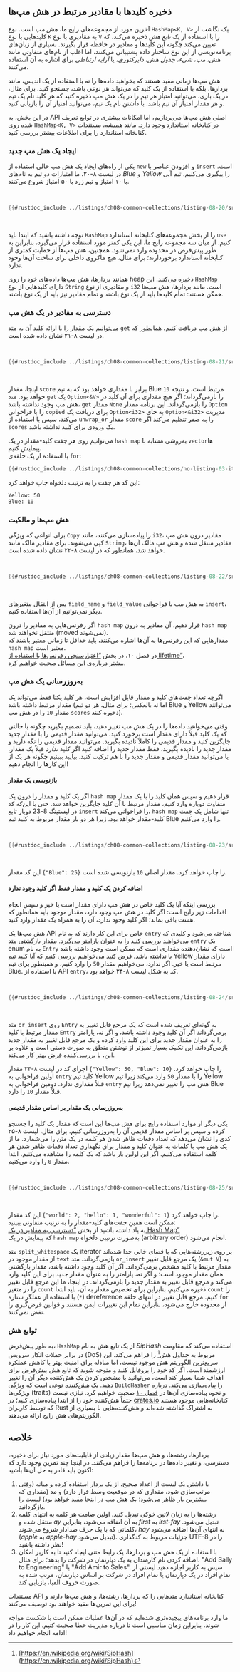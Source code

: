 ## ذخیره کلیدها با مقادیر مرتبط در هش مپ‌ها

آخرین مورد از مجموعه‌های رایج ما، _هش مپ_ است. نوع `HashMap<K, V>` یک نگاشت از کلیدهایی
با نوع `K` به مقادیری با نوع `V` را با استفاده از یک _تابع هش_ ذخیره می‌کند، که تعیین می‌کند
چگونه این کلیدها و مقادیر در حافظه قرار بگیرند. بسیاری از زبان‌های برنامه‌نویسی از این نوع
ساختار داده پشتیبانی می‌کنند، اما اغلب از نام‌های متفاوتی مانند _هش_، _مپ_، _شیء_،
_جدول هش_، _دایرکتوری_، یا _آرایه ارتباطی_ برای اشاره به آن استفاده می‌کنند.

هش مپ‌ها زمانی مفید هستند که بخواهید داده‌ها را نه با استفاده از یک اندیس، مانند بردارها،
بلکه با استفاده از یک کلید که می‌تواند هر نوعی باشد، جستجو کنید. برای مثال، در یک بازی،
می‌توانید امتیاز هر تیم را در یک هش مپ ذخیره کنید که هر کلید نام یک تیم و هر مقدار
امتیاز آن تیم باشد. با داشتن نام یک تیم، می‌توانید امتیاز آن را بازیابی کنید.

در این بخش، به API اصلی هش مپ‌ها می‌پردازیم، اما امکانات بیشتری در توابع تعریف شده
روی `HashMap<K, V>` در کتابخانه استاندارد وجود دارد. مانند همیشه، مستندات کتابخانه
استاندارد را برای اطلاعات بیشتر بررسی کنید.

### ایجاد یک هش مپ جدید

یکی از راه‌های ایجاد یک هش مپ خالی استفاده از `new` و افزودن عناصر با `insert` است.
در لیست ۸-۲۰، ما امتیازات دو تیم به نام‌های _Blue_ و _Yellow_ را پیگیری می‌کنیم. تیم
آبی با ۱۰ امتیاز و تیم زرد با ۵۰ امتیاز شروع می‌کنند.

<Listing number="8-20" caption="ایجاد یک هش مپ جدید و درج تعدادی کلید و مقدار">

```rust
{{#rustdoc_include ../listings/ch08-common-collections/listing-08-20/src/main.rs:here}}
```

</Listing>

توجه داشته باشید که ابتدا باید `HashMap` را از بخش مجموعه‌های کتابخانه استاندارد `use`
کنیم. از میان سه مجموعه رایج ما، این یکی کمتر مورد استفاده قرار می‌گیرد، بنابراین به طور
پیش‌فرض در محدوده وارد نمی‌شود. همچنین، هش مپ‌ها از حمایت کمتری از کتابخانه استاندارد
برخوردارند؛ برای مثال، هیچ ماکروی داخلی برای ساخت آن‌ها وجود ندارد.

همانند بردارها، هش مپ‌ها داده‌های خود را روی heap ذخیره می‌کنند. این `HashMap` دارای
کلیدهایی از نوع `String` و مقادیری از نوع `i32` است. مانند بردارها، هش مپ‌ها همگن هستند:
تمام کلیدها باید از یک نوع باشند و تمام مقادیر نیز باید از یک نوع باشند.

### دسترسی به مقادیر در یک هش مپ

می‌توانیم یک مقدار را با ارائه کلید آن به متد `get` از هش مپ دریافت کنیم، همانطور که
در لیست ۸-۲۱ نشان داده شده است.

<Listing number="8-21" caption="دسترسی به امتیاز تیم Blue ذخیره شده در هش مپ">

```rust
{{#rustdoc_include ../listings/ch08-common-collections/listing-08-21/src/main.rs:here}}
```

</Listing>

اینجا، مقدار `score` برابر با مقداری خواهد بود که به تیم Blue مرتبط است، و نتیجه `10` خواهد بود.
متد `get` یک `Option<&V>` را بازمی‌گرداند؛ اگر هیچ مقداری برای آن کلید در هش مپ وجود نداشته
باشد، `get` مقدار `None` را بازمی‌گرداند. این برنامه مقدار `Option` را با فراخوانی `copied`
برای دریافت یک `Option<i32>` به جای `Option<&i32>` مدیریت می‌کند، سپس با استفاده از `unwrap_or`
مقدار `score` را به صفر تنظیم می‌کند اگر `scores` یک ورودی برای کلید نداشته باشد.

می‌توانیم روی هر جفت کلید-مقدار در یک `hash map` به‌روشی مشابه با `vector`ها پیمایش کنیم،  
با استفاده از یک حلقه‌ی `for`:

```rust
{{#rustdoc_include ../listings/ch08-common-collections/no-listing-03-iterate-over-hashmap/src/main.rs:here}}
```

این کد هر جفت را به ترتیب دلخواه چاپ خواهد کرد:

```text
Yellow: 50
Blue: 10
```

### هش مپ‌ها و مالکیت

برای انواعی که ویژگی `Copy` را پیاده‌سازی می‌کنند، مانند `i32`، مقادیر درون هش مپ کپی می‌شوند.
برای مقادیر مالک مانند `String`، مقادیر منتقل شده و هش مپ مالک آن‌ها خواهد شد، همانطور که در
لیست ۸-۲۲ نشان داده شده است.

<Listing number="8-22" caption="نشان دادن اینکه کلیدها و مقادیر پس از وارد شدن به هش مپ، متعلق به آن می‌شوند">

```rust
{{#rustdoc_include ../listings/ch08-common-collections/listing-08-22/src/main.rs:here}}
```

</Listing>

پس از انتقال متغیرهای `field_name` و `field_value` به هش مپ با فراخوانی `insert`، دیگر نمی‌توانیم
از آن‌ها استفاده کنیم.

اگر رفرنس‌هایی به مقادیر را درون `hash map` قرار دهیم، آن مقادیر به درون `hash map` منتقل نخواهند شد (moved نمی‌شوند).  
مقدارهایی که این رفرنس‌ها به آن‌ها اشاره می‌کنند، باید حداقل تا زمانی معتبر باشند که `hash map` معتبر است.  
در فصل ۱۰، در بخش [“اعتبارسنجی رفرنس‌ها با استفاده از lifetime”][validating-references-with-lifetimes]<!-- ignore -->،  
بیشتر درباره‌ی این مسائل صحبت خواهیم کرد.

### به‌روزرسانی یک هش مپ

اگرچه تعداد جفت‌های کلید و مقدار قابل افزایش است، هر کلید یکتا فقط می‌تواند یک مقدار
مرتبط داشته باشد (اما نه بالعکس: برای مثال، هر دو تیم Blue و Yellow می‌توانند مقدار `10`
را در هش مپ `scores` ذخیره کنند).

وقتی می‌خواهید داده‌ها را در یک هش مپ تغییر دهید، باید تصمیم بگیرید چگونه با حالتی که
یک کلید قبلاً دارای مقدار است برخورد کنید. می‌توانید مقدار قدیمی را با مقدار جدید جایگزین کنید
و مقدار قدیمی را کاملاً نادیده بگیرید. می‌توانید مقدار قدیمی را نگه دارید و مقدار جدید را نادیده بگیرید،
فقط مقدار جدید را اضافه کنید اگر کلید _ندارد_ قبلاً یک مقدار. یا می‌توانید مقدار قدیمی و مقدار جدید
را با هم ترکیب کنید. بیایید ببینیم چگونه هر یک از این کارها را انجام دهیم!

#### بازنویسی یک مقدار

اگر یک کلید و مقدار را درون یک `hash map` قرار دهیم و سپس همان کلید را با یک مقدار متفاوت دوباره وارد کنیم،
مقدار مرتبط با آن کلید جایگزین خواهد شد.
حتی با این‌که کد در لیستینگ 8-23 دوبار تابع `insert` را فراخوانی می‌کند،
`hash map` تنها شامل یک جفت کلید-مقدار خواهد بود،
زیرا هر دو بار مقدار مربوط به کلید تیم Blue را وارد می‌کنیم.

<Listing number="8-23" caption="جایگزینی یک مقدار ذخیره شده با یک کلید خاص">

```rust
{{#rustdoc_include ../listings/ch08-common-collections/listing-08-23/src/main.rs:here}}
```

</Listing>

این کد مقدار `{"Blue": 25}` را چاپ خواهد کرد. مقدار اصلی `10` بازنویسی شده است.

<a id="only-inserting-a-value-if-the-key-has-no-value"></a>

#### اضافه کردن یک کلید و مقدار فقط اگر کلید وجود ندارد

بررسی اینکه آیا یک کلید خاص در هش مپ دارای مقدار است یا خیر و سپس انجام اقدامات زیر رایج است:
اگر کلید در هش مپ وجود دارد، مقدار موجود باید همانطور که هست باقی بماند؛ اگر کلید وجود ندارد،
آن را به همراه یک مقدار وارد کنید.

هش مپ‌ها یک API خاص برای این کار دارند که به نام `entry` شناخته می‌شود و کلیدی که می‌خواهید بررسی کنید
را به عنوان پارامتر می‌گیرد. مقدار بازگشتی متد `entry` یک enum به نام `Entry` است که نشان‌دهنده مقداری
است که ممکن است وجود داشته باشد یا نداشته باشد. فرض کنید می‌خواهیم بررسی کنیم که آیا کلید تیم Yellow
دارای مقدار مرتبط است یا خیر. اگر ندارد، می‌خواهیم مقدار `50` را وارد کنیم، و همینطور برای تیم Blue.
با استفاده از API `entry`، کد به شکل لیست ۸-۲۴ خواهد بود.

<Listing number="8-24" caption="استفاده از متد `entry` برای وارد کردن مقدار فقط در صورتی که کلید قبلاً مقدار ندارد">

```rust
{{#rustdoc_include ../listings/ch08-common-collections/listing-08-24/src/main.rs:here}}
```

</Listing>

متد `or_insert` روی `Entry` به گونه‌ای تعریف شده است که یک مرجع قابل تغییر به مقدار مرتبط با کلید
`Entry` برمی‌گرداند اگر آن کلید وجود داشته باشد، و اگر نه، پارامتر را به عنوان مقدار جدید برای
این کلید وارد کرده و یک مرجع قابل تغییر به مقدار جدید بازمی‌گرداند. این تکنیک بسیار تمیزتر از نوشتن
منطق به صورت دستی است و علاوه بر این، با بررسی‌کننده قرض بهتر کار می‌کند.

اجرای کد در لیست ۸-۲۴ مقدار `{"Yellow": 50, "Blue": 10}` را چاپ خواهد کرد. اولین فراخوانی به `entry`
کلید تیم Yellow را با مقدار `50` وارد می‌کند زیرا تیم Yellow قبلاً مقداری ندارد. دومین فراخوانی
به `entry` هش مپ را تغییر نمی‌دهد زیرا تیم Blue قبلاً مقدار `10` را دارد.


#### به‌روزرسانی یک مقدار بر اساس مقدار قدیمی

یکی دیگر از موارد استفاده رایج برای هش مپ‌ها این است که مقدار یک کلید را جستجو کرده و سپس بر اساس
مقدار قدیمی آن را به‌روزرسانی کنیم. برای مثال، لیست ۸-۲۵ کدی را نشان می‌دهد که تعداد دفعات ظاهر شدن
هر کلمه در یک متن را می‌شمارد. ما از یک هش مپ با کلمات به عنوان کلید و مقدار برای نگهداری تعداد دفعات
ظاهر شدن هر کلمه استفاده می‌کنیم. اگر این اولین بار باشد که یک کلمه را مشاهده می‌کنیم، ابتدا مقدار
`0` را وارد می‌کنیم.

<Listing number="8-25" caption="شمارش تعداد وقوع کلمات با استفاده از یک هش مپ که کلمات و تعداد دفعات آن‌ها را ذخیره می‌کند">

```rust
{{#rustdoc_include ../listings/ch08-common-collections/listing-08-25/src/main.rs:here}}
```

</Listing>

این کد مقدار `{"world": 2, "hello": 1, "wonderful": 1}` را چاپ خواهد کرد.  
ممکن است همین جفت‌های کلید-مقدار را به ترتیب متفاوتی ببینید:  
به یاد داشته باشید از بخش [“دسترسی به مقادیر در یک Hash Map”][access]<!-- ignore -->  
که پیمایش در یک `hash map` به‌صورت ترتیبی دلخواه (arbitrary order) انجام می‌شود.

متد `split_whitespace` یک iterator بر روی زیررشته‌هایی که با فضای خالی جدا شده‌اند از مقدار موجود
در `text` بازمی‌گرداند. متد `or_insert` یک مرجع قابل تغییر (`&mut V`) به مقدار مرتبط با کلید مشخص
برمی‌گرداند. اگر آن کلید وجود داشته باشد، مقدار بازگشتی همان مقدار موجود است؛ و اگر نه، پارامتر
را به عنوان مقدار جدید برای این کلید وارد می‌کند و مرجع قابل تغییر به مقدار جدید را بازمی‌گرداند.
در اینجا، ما این مرجع قابل تغییر را در متغیر `count` ذخیره می‌کنیم، بنابراین برای تخصیص مقدار
به آن، باید ابتدا `count` را با استفاده از عملگر ستاره (`*`) dereference کنیم. مرجع قابل تغییر
در انتهای حلقه `for` از محدوده خارج می‌شود، بنابراین تمام این تغییرات ایمن هستند و قوانین
قرض‌گیری را نقض نمی‌کنند.

### توابع هش

به طور پیش‌فرض، `HashMap` از یک تابع هش به نام _SipHash_ استفاده می‌کند که مقاومت در برابر
حملات انکار سرویس (DoS) مربوط به جداول هش[^siphash]<!-- ignore --> را فراهم می‌کند. این سریع‌ترین
الگوریتم هش موجود نیست، اما مبادله برای امنیت بهتر با کاهش عملکرد ارزشمند است. اگر کد خود را
پروفایل کنید و متوجه شوید که تابع هش پیش‌فرض برای اهداف شما بسیار کند است، می‌توانید با مشخص کردن
یک هش‌کننده دیگر آن را تغییر دهید. یک _هش‌کننده_ نوعی است که ویژگی `BuildHasher` را پیاده‌سازی
می‌کند. درباره ویژگی‌ها (traits) و نحوه پیاده‌سازی آن‌ها در [فصل ۱۰][traits]<!-- ignore --> صحبت
خواهیم کرد. نیازی نیست حتماً هش‌کننده خود را از ابتدا پیاده‌سازی کنید؛ در
[crates.io](https://crates.io/)<!-- ignore --> کتابخانه‌هایی موجود هستند که توسط کاربران Rust به
اشتراک گذاشته شده‌اند و هش‌کننده‌هایی با بسیاری از الگوریتم‌های هش رایج ارائه می‌دهند.

[^siphash]: [https://en.wikipedia.org/wiki/SipHash](https://en.wikipedia.org/wiki/SipHash)

## خلاصه

بردارها، رشته‌ها، و هش مپ‌ها مقدار زیادی از قابلیت‌های مورد نیاز برای ذخیره، دسترسی، و
تغییر داده‌ها در برنامه‌ها را فراهم می‌کنند. در اینجا چند تمرین وجود دارد که اکنون باید
قادر به حل آن‌ها باشید:

1. با داشتن یک لیست از اعداد صحیح، از یک بردار استفاده کرده و میانه (وقتی مرتب‌سازی شود، مقداری که
   در موقعیت وسط قرار دارد) و مد (مقداری که بیشترین بار ظاهر می‌شود؛ یک هش مپ در اینجا مفید خواهد بود)
   لیست را بازگردانید.
2. رشته‌ها را به زبان لاتین خوکی تبدیل کنید. اولین صامت هر کلمه به انتهای کلمه منتقل شده و _ay_
   به آن اضافه می‌شود، بنابراین _first_ به _irst-fay_ تبدیل می‌شود. کلماتی که با یک حرف صدادار
   شروع می‌شوند، _hay_ به انتهای آن‌ها اضافه می‌شود (_apple_ به _apple-hay_ تبدیل می‌شود). جزئیات
   مربوط به کدگذاری UTF-8 را در نظر داشته باشید!
3. با استفاده از یک هش مپ و بردارها، یک رابط متنی ایجاد کنید تا به کاربر امکان اضافه کردن نام کارمندان
   به یک دپارتمان در شرکت را بدهد؛ برای مثال، "Add Sally to Engineering" یا "Add Amir to Sales".
   سپس به کاربر اجازه دهید لیستی از تمام افراد در یک دپارتمان یا تمام افراد در شرکت بر اساس
   دپارتمان، مرتب شده به صورت حروف الفبا، بازیابی کند.

مستندات API کتابخانه استاندارد متدهایی را که بردارها، رشته‌ها، و هش مپ‌ها دارند و برای این تمرین‌ها
مفید خواهند بود توصیف می‌کنند!

ما وارد برنامه‌های پیچیده‌تری شده‌ایم که در آن‌ها عملیات ممکن است با شکست مواجه شوند، بنابراین
زمان مناسبی است تا درباره مدیریت خطا صحبت کنیم. این کار را در ادامه انجام خواهیم داد!

[validating-references-with-lifetimes]: ch10-03-lifetime-syntax.html#validating-references-with-lifetimes
[access]: #accessing-values-in-a-hash-map
[traits]: ch10-02-traits.html
